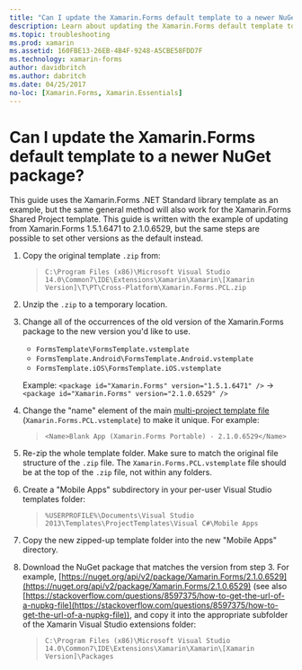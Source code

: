 ```yaml
---
title: "Can I update the Xamarin.Forms default template to a newer NuGet package?"
description: Learn about updating the Xamarin.Forms default template to a newer NuGet package. This guide uses Xamarin.Forms .NET Standard library template as an example.
ms.topic: troubleshooting
ms.prod: xamarin
ms.assetid: 160FBE13-26EB-4B4F-9248-A5CBE58FDD7F
ms.technology: xamarin-forms
author: davidbritch
ms.author: dabritch
ms.date: 04/25/2017
no-loc: [Xamarin.Forms, Xamarin.Essentials]
---
```


# Can I update the Xamarin.Forms default template to a newer NuGet package?

This guide uses the Xamarin.Forms .NET Standard library template as an example, but the same general method will also work for the Xamarin.Forms Shared Project template. This guide is written with the example of updating from Xamarin.Forms 1.5.1.6471 to 2.1.0.6529, but the same steps are possible to set other versions as the default instead.

1. Copy the original template `.zip` from:

    > `C:\Program Files (x86)\Microsoft Visual Studio 14.0\Common7\IDE\Extensions\Xamarin\Xamarin\[Xamarin Version]\T\PT\Cross-Platform\Xamarin.Forms.PCL.zip`

2. Unzip the `.zip` to a temporary location.

3. Change all of the occurrences of the old version of the Xamarin.Forms package to the new version you'd like to use.
    * `FormsTemplate\FormsTemplate.vstemplate`
    * `FormsTemplate.Android\FormsTemplate.Android.vstemplate`
    * `FormsTemplate.iOS\FormsTemplate.iOS.vstemplate`

    Example: `<package id="Xamarin.Forms" version="1.5.1.6471" />` -> `<package id="Xamarin.Forms" version="2.1.0.6529" />`

4. Change the "name" element of the main [multi-project template file](/visualstudio/ide/how-to-create-multi-project-templates) (`Xamarin.Forms.PCL.vstemplate`) to make it unique. For example:

    > `<Name>Blank App (Xamarin.Forms Portable) - 2.1.0.6529</Name>`

5. Re-zip the whole template folder. Make sure to match the original file structure of the `.zip` file. The `Xamarin.Forms.PCL.vstemplate` file should be at the top of the `.zip` file, not within any folders.

6. Create a "Mobile Apps" subdirectory in your per-user Visual Studio templates folder:
    > `%USERPROFILE%\Documents\Visual Studio 2013\Templates\ProjectTemplates\Visual C#\Mobile Apps`

7. Copy the new zipped-up template folder into the new "Mobile Apps" directory.

8. Download the NuGet package that matches the version from step 3. For example, [https://nuget.org/api/v2/package/Xamarin.Forms/2.1.0.6529](https://nuget.org/api/v2/package/Xamarin.Forms/2.1.0.6529) (see also [https://stackoverflow.com/questions/8597375/how-to-get-the-url-of-a-nupkg-file](https://stackoverflow.com/questions/8597375/how-to-get-the-url-of-a-nupkg-file)), and copy it into the appropriate subfolder of the Xamarin Visual Studio extensions folder:
    > `C:\Program Files (x86)\Microsoft Visual Studio 14.0\Common7\IDE\Extensions\Xamarin\Xamarin\[Xamarin Version]\Packages`